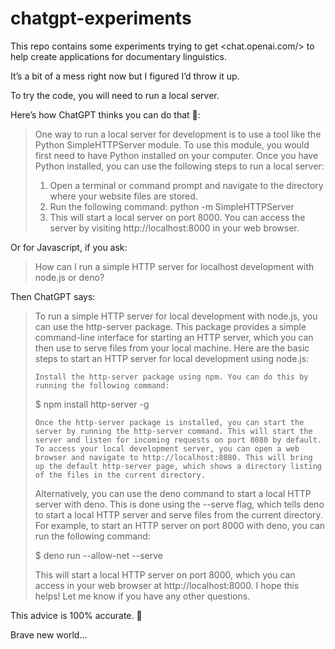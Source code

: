 # chatgpt-experiments

This repo contains some experiments trying to get <chat.openai.com/> to help create applications for documentary linguistics. 

It’s a bit of a mess right now but I figured I’d throw it up.

To try the code, you will need to run a local server.

Here’s how ChatGPT thinks you can do that 🥴:

> One way to run a local server for development is to use a tool like the Python SimpleHTTPServer module. To use this module, you would first need to have Python installed on your computer. Once you have Python installed, you can use the following steps to run a local server:
>
> 1. Open a terminal or command prompt and navigate to the directory where your website files are stored.
> 2. Run the following command: python -m SimpleHTTPServer
> 3. This will start a local server on port 8000. You can access the server by visiting http://localhost:8000 in your web browser.

Or for Javascript, if you ask:

> How can I run a simple HTTP server for localhost development with node.js or deno?

Then ChatGPT says:

> To run a simple HTTP server for local development with node.js, you can use the http-server package. This package provides a simple command-line interface for starting an HTTP server, which you can then use to serve files from your local machine.
> Here are the basic steps to start an HTTP server for local development using node.js:
>
>     Install the http-server package using npm. You can do this by running the following command:
>
> $ npm install http-server -g
>
>     Once the http-server package is installed, you can start the server by running the http-server command. This will start the server and listen for incoming requests on port 8080 by default.
>     To access your local development server, you can open a web browser and navigate to http://localhost:8080. This will bring up the default http-server page, which shows a directory listing of the files in the current directory.
> Alternatively, you can use the deno command to start a local HTTP server with deno. This is done using the --serve flag, which tells deno to start a local HTTP server and serve files from the current directory. For example, to start an HTTP server on port 8000 with deno, you can run the following command:
>
> $ deno run --allow-net --serve
>
> This will start a local HTTP server on port 8000, which you can access in your web browser at http://localhost:8000.
> I hope this helps! Let me know if you have any other questions.

This advice is 100% accurate. 🥴

Brave new world…
